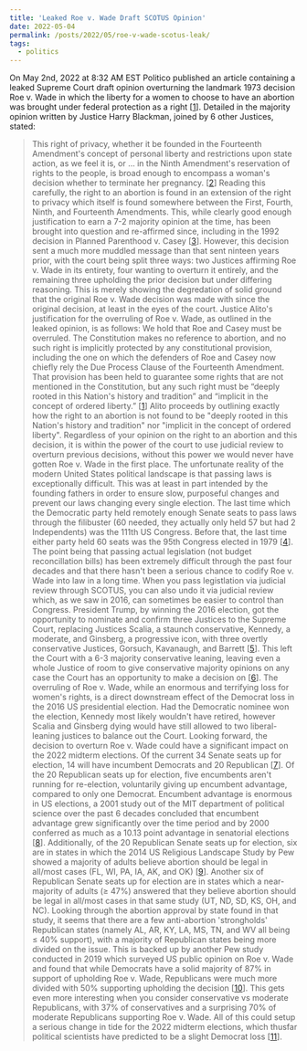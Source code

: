 ```yaml
---
title: 'Leaked Roe v. Wade Draft SCOTUS Opinion'
date: 2022-05-04
permalink: /posts/2022/05/roe-v-wade-scotus-leak/
tags:
  - politics
---
```


On May 2nd, 2022 at 8:32 AM EST Politico published an article containing a leaked Supreme Court draft opinion overturning the landmark 1973 decision Roe v. Wade in which the liberty for a women to choose to have an abortion was brought under federal protection as a right [[1](https://www.politico.com/news/2022/05/02/supreme-court-abortion-draft-opinion-00029473)]. Detailed in the majority opinion written by Justice Harry Blackman, joined by 6 other Justices, stated:
> This right of privacy, whether it be founded in the Fourteenth Amendment's concept of personal liberty and restrictions upon state action, as we feel it is, or ... in the Ninth Amendment's reservation of rights to the people, is broad enough to encompass a woman's decision whether to terminate her pregnancy. [[2](https://www.law.cornell.edu/supremecourt/text/410/113)]
Reading this carefully, the right to an abortion is found in an extension of the right to privacy which itself is found somewhere between the First, Fourth, Ninth, and Fourteenth Amendments. This, while clearly good enough justification to earn a 7-2 majority opinion at the time, has been brought into question and re-affirmed since, including in the 1992 decision in Planned Parenthood v. Casey [[3](https://en.wikipedia.org/wiki/Planned_Parenthood_v._Casey#The_O'Connor,_Kennedy,_and_Souter_plurality_opinion)]. However, this decision sent a much more muddled message than that sent ninteen years prior, with the court being split three ways: two Justices affirming Roe v. Wade in its entirety, four wanting to overturn it entirely, and the remaining three upholding the prior decision but under differing reasoning. This is merely showing the degredation of solid ground that the original Roe v. Wade decision was made with since the original decision, at least in the eyes of the court. Justice Alito's justification for the overruling of Roe v. Wade, as outlined in the leaked opinion, is as follows:
> We hold that Roe and Casey must be overruled. The Constitution makes no reference to abortion, and no such right is implicitly protected by any constitutional provision, including the one on which the defenders of Roe and Casey now chiefly rely the Due Process Clause of the Fourteenth Amendment. That provision has been held to guarantee some rights that are not mentioned in the Constitution, but any such right must be “deeply rooted in this Nation's history and tradition” and “implicit in the concept of ordered liberty.” [[1](https://www.politico.com/news/2022/05/02/supreme-court-abortion-draft-opinion-00029473)]
Alito proceeds by outlining exactly how the right to an abortion is not found to be "deeply rooted in this Nation's history and tradition" nor "implicit in the concept of ordered liberty". Regardless of your opinion on the right to an abortion and this decision, it is within the power of the court to use judicial review to overturn previous decisions, without this power we would never have gotten Roe v. Wade in the first place. 
The unfortunate reality of the modern United States political landscape is that passing laws is exceptionally difficult. This was at least in part intended by the founding fathers in order to ensure slow, purposeful changes and prevent our laws changing every single election. The last time which the Democratic party held remotely enough Senate seats to pass laws through the filibuster (60 needed, they actually only held 57 but had 2 Independents) was the 111th US Congress. Before that, the last time either party held 60 seats was the 95th Congress elected in 1979 [[4](https://www.senate.gov/history/partydiv.htm)]. The point being that passing actual legislation (not budget reconcillation bills) has been extremely difficult through the past four decades and that there hasn't been a serious chance to codify Roe v. Wade into law in a long time. When you pass legistlation via judicial review through SCOTUS, you can also undo it via judicial review which, as we saw in 2016, can sometimes be easier to control than Congress. President Trump, by winning the 2016 election, got the opportunity to nominate and confirm three Justices to the Supreme Court, replacing Justices Scalia, a staunch conservative, Kennedy, a moderate, and Ginsberg, a progressive icon, with three overtly conservative Justices, Gorsuch, Kavanaugh, and Barrett [[5](https://en.wikipedia.org/wiki/Donald_Trump_Supreme_Court_candidates)]. This left the Court with a 6-3 majority conservative leaning, leaving even a whole Justice of room to give conservative majority opinions on any case the Court has an opportunity to make a decision on [[6](https://en.wikipedia.org/wiki/Ideological_leanings_of_United_States_Supreme_Court_justices)]. The overruling of Roe v. Wade, while an enormous and terrifying loss for women's rights, is a direct downstream effect of the Democrat loss in the 2016 US presidential election. Had the Democratic nominee won the election, Kennedy most likely wouldn't have retired, however Scalia and Ginsberg dying would have still allowed to two liberal-leaning justices to balance out the Court.
Looking forward, the decision to overturn Roe v. Wade could have a significant impact on the 2022 midterm elections. Of the current 34 Senate seats up for election, 14 will have incumbent Democrats and 20 Republican [[7](https://ballotpedia.org/United_States_Congress_elections,_2022)]. Of the 20 Republican seats up for election, five encumbents aren't running for re-election, voluntarily giving up encumbent advantage, compared to only one Democrat. Encumbent advantage is enormous in US elections, a 2001 study out of the MIT department of political science over the past 6 decades concluded that encumbent advantage grew significantly over the time period and by 2000 conferred as much as a 10.13 point advantage in senatorial elections [[8](https://economics.mit.edu/files/1205)]. Additionally, of the 20 Republican Senate seats up for election, six are in states in which the 2014 US Religious Landscape Study by Pew showed a majority of adults believe abortion should be legal in all/most cases (FL, WI, PA, IA, AK, and OK) [[9](https://www.pewresearch.org/religion/religious-landscape-study/compare/views-about-abortion/by/state/)]. Another six of Republican Senate seats up for election are in states which a near-majority of adults (≥ 47%) answered that they believe abortion should be legal in all/most cases in that same study (UT, ND, SD, KS, OH, and NC). Looking through the abortion approval by state found in that study, it seems that there are a few anti-abortion 'strongholds' Republican states (namely AL, AR, KY, LA, MS, TN, and WV all being ≤ 40% support), with a majority of Republican states being more divided on the issue. This is backed up by another Pew study conducted in 2019 which surveyed US public opinion on Roe v. Wade and found that while Democrats have a solid majority of 87% in support of upholding Roe v. Wade, Republicans were much more divided with 50% supporting upholding the decision [[10](https://www.pewresearch.org/politics/2019/08/29/u-s-public-continues-to-favor-legal-abortion-oppose-overturning-roe-v-wade/)]. This gets even more interesting when you consider conservative vs moderate Republicans, with 37% of conservatives and a surprising 70% of moderate Republicans supporting Roe v. Wade. All of this could setup a serious change in tide for the 2022 midterm elections, which thusfar political scientists have predicted to be a slight Democrat loss [[11](https://www.politico.com/2022-election/race-forecasts-ratings-and-predictions/)].

